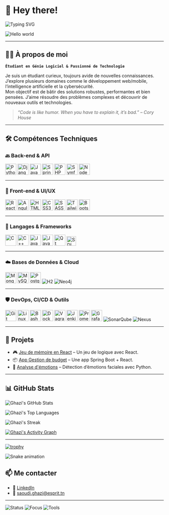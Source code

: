 # 👋 Hey there!

![Typing SVG](https://readme-typing-svg.demolab.com?font=Fira+Code&size=24&pause=1000&color=F75C7E&width=435&lines=Salut+je+suis+Ghazi+Saoudi;Étudiant+en+Génie+Logiciel;Passionné+par+l'IA%2C+la+cybersécurité%2C+le+dev)

<img src="https://raw.githubusercontent.com/sagar-viradiya/sagar-viradiya/master/resources/banner.png" alt="Hello world">

---

## 🧑‍💻 À propos de moi

**`Étudiant en Génie Logiciel & Passionné de Technologie`**

Je suis un étudiant curieux, toujours avide de nouvelles connaissances. J’explore plusieurs domaines comme le développement web/mobile, l’intelligence artificielle et la cybersécurité.  
Mon objectif est de bâtir des solutions robustes, performantes et bien pensées. J’aime résoudre des problèmes complexes et découvrir de nouveaux outils et technologies.

> *“Code is like humor. When you have to explain it, it’s bad.” – Cory House*

---

## 🛠️ Compétences Techniques

### 🔙 Back-end & API
<div align="left">
  <img alt="Python" src="https://cdn.jsdelivr.net/gh/devicons/devicon/icons/python/python-original.svg" width="35"/>
  <img alt="Django" src="https://cdn.jsdelivr.net/gh/devicons/devicon/icons/django/django-plain.svg" width="35"/>
  <img alt="Java" src="https://cdn.jsdelivr.net/gh/devicons/devicon/icons/java/java-original.svg" width="35"/>
  <img alt="Spring Boot" src="https://cdn.jsdelivr.net/gh/devicons/devicon/icons/spring/spring-original.svg" width="35"/>
  <img alt="PHP" src="https://cdn.jsdelivr.net/gh/devicons/devicon/icons/php/php-original.svg" width="35"/>
  <img alt="Symfony" src="https://cdn.jsdelivr.net/gh/devicons/devicon/icons/symfony/symfony-original.svg" width="35"/>
  <img alt="NodeJS" src="https://cdn.jsdelivr.net/gh/devicons/devicon/icons/nodejs/nodejs-original.svg" width="35"/>
</div>

---

### 🎨 Front-end & UI/UX
<div align="left">
  <img alt="React" src="https://cdn.jsdelivr.net/gh/devicons/devicon/icons/react/react-original.svg" width="35"/>
  <img alt="Angular" src="https://cdn.jsdelivr.net/gh/devicons/devicon/icons/angularjs/angularjs-original.svg" width="35"/>
  <img alt="HTML5" src="https://cdn.jsdelivr.net/gh/devicons/devicon/icons/html5/html5-original.svg" width="35"/>
  <img alt="CSS3" src="https://cdn.jsdelivr.net/gh/devicons/devicon/icons/css3/css3-original.svg" width="35"/>
  <img alt="SASS" src="https://cdn.jsdelivr.net/gh/devicons/devicon/icons/sass/sass-original.svg" width="35"/>
  <img alt="Tailwind" src="https://cdn.jsdelivr.net/gh/devicons/devicon/icons/tailwindcss/tailwindcss-original.svg" width="35"/>
  <img alt="Bootstrap" src="https://cdn.jsdelivr.net/gh/devicons/devicon/icons/bootstrap/bootstrap-original.svg" width="35"/>
</div>

---

### 🧠 Langages & Frameworks
<div align="left">
  <img alt="C" src="https://cdn.jsdelivr.net/gh/devicons/devicon/icons/c/c-original.svg" width="35"/>
  <img alt="C++" src="https://cdn.jsdelivr.net/gh/devicons/devicon/icons/cplusplus/cplusplus-original.svg" width="35"/>
  <img alt="JavaScript" src="https://cdn.jsdelivr.net/gh/devicons/devicon/icons/javascript/javascript-original.svg" width="35"/>
  <img alt="JavaFX" src="https://cdn.jsdelivr.net/gh/devicons/devicon/icons/java/java-original.svg" width="35"/>
  <img alt="Qt" src="https://cdn.jsdelivr.net/gh/devicons/devicon/icons/qt/qt-original.svg" width="35"/>
  <img alt="SDL" src="https://cdn.jsdelivr.net/npm/simple-icons@v7/icons/sdl.svg" width="30"/>
</div>

---

### ☁️ Bases de Données & Cloud
<div align="left"> <img alt="MongoDB" src="https://cdn.jsdelivr.net/gh/devicons/devicon/icons/mongodb/mongodb-original.svg" width="35"/> <img alt="MySQL" src="https://cdn.jsdelivr.net/gh/devicons/devicon/icons/mysql/mysql-original.svg" width="35"/> <img alt="PostgreSQL" src="https://cdn.jsdelivr.net/gh/devicons/devicon/icons/postgresql/postgresql-original.svg" width="35"/> <img alt="H2" src="https://img.shields.io/badge/Database-H2-lightgrey?logo=datagrip&style=flat-square"/> <img alt="Neo4j" src="https://img.shields.io/badge/GraphDB-Neo4j-009688?logo=neo4j&logoColor=white&style=flat-square"/> </div>

---

### 🛡️ DevOps, CI/CD & Outils
<div align="left"> <img alt="Git" src="https://cdn.jsdelivr.net/gh/devicons/devicon/icons/git/git-original.svg" width="35"/> <img alt="Linux" src="https://cdn.jsdelivr.net/gh/devicons/devicon/icons/linux/linux-original.svg" width="35"/> <img alt="Bash" src="https://cdn.jsdelivr.net/gh/devicons/devicon/icons/bash/bash-original.svg" width="35"/> <img alt="Docker" src="https://cdn.jsdelivr.net/gh/devicons/devicon/icons/docker/docker-original.svg" width="35"/> <img alt="Vagrant" src="https://cdn.jsdelivr.net/gh/devicons/devicon/icons/vagrant/vagrant-original.svg" width="35"/> <img alt="Jenkins" src="https://cdn.jsdelivr.net/gh/devicons/devicon/icons/jenkins/jenkins-original.svg" width="35"/> <img alt="Prometheus" src="https://cdn.jsdelivr.net/gh/devicons/devicon/icons/prometheus/prometheus-original.svg" width="35"/> <img alt="Grafana" src="https://cdn.jsdelivr.net/gh/devicons/devicon/icons/grafana/grafana-original.svg" width="35"/> <img alt="SonarQube" src="https://img.shields.io/badge/SonarQube-Code%20Quality-blue?logo=sonarqube&style=flat-square"/> <img alt="Nexus" src="https://img.shields.io/badge/Nexus-Repository-lightgrey?logo=sonatype&style=flat-square"/> </div>

---

## 🚧 Projets

- 🎮 [Jeu de mémoire en React](https://github.com/GhaziSaoudi/memory-game) – Un jeu de logique avec React.
- 📦 [App Gestion de budget](https://github.com/GhaziSaoudi/budget-app) – Une app Spring Boot + React.
- 🧠 [Analyse d'émotions](https://github.com/GhaziSaoudi/emotion-detector) – Détection d’émotions faciales avec Python.

---
## 📊 GitHub Stats

![Ghazi's GitHub Stats](https://github-readme-stats.vercel.app/api?username=ghazy001&show_icons=true&theme=radical)

![Ghazi's Top Languages](https://github-readme-stats.vercel.app/api/top-langs/?username=ghazy001&layout=compact&theme=radical)

![Ghazi's Streak](https://github-readme-streak-stats.herokuapp.com/?user=ghazy001&theme=radical)

[![Ghazi's Activity Graph](https://github-readme-activity-graph.vercel.app/graph?username=ghazy001&theme=dracula)](https://github.com/Ashutosh00710/github-readme-activity-graph)

---

[![trophy](https://github-profile-trophy.vercel.app/?username=ghazy001)](https://github.com/ryo-ma/github-profile-trophy)


<!--START_SECTION:waka-->
<!--END_SECTION:waka-->


![Snake animation](https://thepiyushmalhotra.github.io/thepiyushmalhotra/github-contribution-grid-snake.svg)


## 📫 Me contacter

- 🔗 [LinkedIn](https://www.linkedin.com/in/ghazi-saoudi-5b6086271/)
- 📧 saoudi.ghazi@esprit.tn

---

![Status](https://img.shields.io/badge/Apprend-Angular-red?style=for-the-badge&logo=angular)
![Focus](https://img.shields.io/badge/Focus-IA-blueviolet?style=for-the-badge&logo=python)
![Tools](https://img.shields.io/badge/Outils-Docker%2C+Git%2C+Linux-informational?style=for-the-badge&logo=docker)

